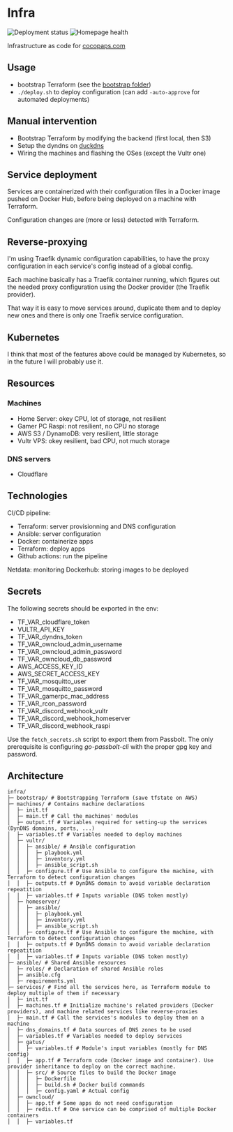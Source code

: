 # Infra

![Deployment status](https://github.com/Cocossoul/infra/actions/workflows/deploy.yml/badge.svg)
![Homepage health](https://gatus.cocopaps.com/api/v1/endpoints/1--public_homepage/health/badge.svg)

Infrastructure as code for [cocopaps.com](https://cocopaps.com)

## Usage

- bootstrap Terraform (see the [bootstrap folder](./bootstrap/))
- `./deploy.sh` to deploy configuration (can add `-auto-approve` for automated deployments)

## Manual intervention

- Bootstrap Terraform by modifying the backend (first local, then S3)
- Setup the dyndns on [duckdns](https://duckdns.org)
- Wiring the machines and flashing the OSes (except the Vultr one)

## Service deployment

Services are containerized with their configuration files in a Docker image
pushed on Docker Hub, before being deployed on a machine with Terraform.

Configuration changes are (more or less) detected with Terraform.

## Reverse-proxying

I'm using Traefik dynamic configuration capabilities, to have the proxy
configuration in each service's config instead of a global config.

Each machine basically has a Traefik container running, which figures out the
needed proxy configuration using the Docker provider (the Traefik provider).

That way it is easy to move services around, duplicate them and to deploy new
ones and there is only one Traefik service configuration.

## Kubernetes

I think that most of the features above could be managed by Kubernetes,
so in the future I will probably use it.

## Resources

### Machines

- Home Server: okey CPU, lot of storage, not resilient
- Gamer PC Raspi: not resilient, no CPU no storage
- AWS S3 / DynamoDB: very resilient, little storage
- Vultr VPS: okey resilient, bad CPU, not much storage

### DNS servers

- Cloudflare

## Technologies

CI/CD pipeline:

- Terraform: server provisionning and DNS configuration
- Ansible: server configuration
- Docker: containerize apps
- Terraform: deploy apps
- Github actions: run the pipeline

Netdata: monitoring
Dockerhub: storing images to be deployed

## Secrets

The following secrets should be exported in the env:

- TF_VAR_cloudflare_token
- VULTR_API_KEY
- TF_VAR_dyndns_token
- TF_VAR_owncloud_admin_username
- TF_VAR_owncloud_admin_password
- TF_VAR_owncloud_db_password
- AWS_ACCESS_KEY_ID
- AWS_SECRET_ACCESS_KEY
- TF_VAR_mosquitto_user
- TF_VAR_mosquitto_password
- TF_VAR_gamerpc_mac_address
- TF_VAR_rcon_password
- TF_VAR_discord_webhook_vultr
- TF_VAR_discord_webhook_homeserver
- TF_VAR_discord_webhook_raspi

Use the `fetch_secrets.sh` script to export them from Passbolt.
The only prerequisite is configuring *go-passbolt-cli* with the proper gpg key and password.

## Architecture

    infra/
    ├─ bootstrap/ # Bootstrapping Terraform (save tfstate on AWS)
    ├─ machines/ # Contains machine declarations
    │  ├─ init.tf
    │  ├─ main.tf # Call the machines' modules
    │  ├─ output.tf # Variables required for setting-up the services (DynDNS domains, ports, ...)
    │  ├─ variables.tf # Variables needed to deploy machines
    │  ├─ vultr/
    │  │  ├─ ansible/ # Ansible configuration
    │  │  │  ├─ playbook.yml
    │  │  │  ├─ inventory.yml
    │  │  │  ├─ ansible_script.sh
    │  │  ├─ configure.tf # Use Ansible to configure the machine, with Terraform to detect configuration changes
    │  │  ├─ outputs.tf # DynDNS domain to avoid variable declaration repeatition
    │  │  ├─ variables.tf # Inputs variable (DNS token mostly)
    │  ├─ homeserver/
    │  │  ├─ ansible/
    │  │  │  ├─ playbook.yml
    │  │  │  ├─ inventory.yml
    │  │  │  ├─ ansible_script.sh
    │  │  ├─ configure.tf # Use Ansible to configure the machine, with Terraform to detect configuration changes
    │  │  ├─ outputs.tf # DynDNS domain to avoid variable declaration repeatition
    │  │  ├─ variables.tf # Inputs variable (DNS token mostly)
    ├─ ansible/ # Shared Ansible resources
    │  ├─ roles/ # Declaration of shared Ansible roles
    │  ├─ ansible.cfg
    │  ├─ requirements.yml
    ├─ services/ # Find all the services here, as Terraform module to deploy multiple of them if necessary
    │  ├─ init.tf
    │  ├─ machines.tf # Initialize machine's related providers (Docker providers), and machine related services like reverse-proxies
    │  ├─ main.tf # Call the services's modules to deploy them on a machine
    │  ├─ dns_domains.tf # Data sources of DNS zones to be used
    │  ├─ variables.tf # Variables needed to deploy services
    │  ├─ gatus/
    │  │  ├─ variables.tf # Module's input variables (mostly for DNS config)
    │  │  ├─ app.tf # Terraform code (Docker image and container). Use provider inheritance to deploy on the correct machine.
    │  │  ├─ src/ # Source files to build the Docker image
    │  │  │  ├─ Dockerfile
    │  │  │  ├─ build.sh # Docker build commands
    │  │  │  ├─ config.yaml # Actual config
    │  ├─ owncloud/
    │  │  ├─ app.tf # Some apps do not need configuration
    │  │  ├─ redis.tf # One service can be comprised of multiple Docker containers
    │  │  ├─ variables.tf

